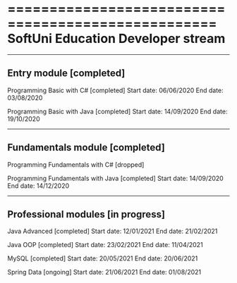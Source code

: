 ===================================================
SoftUni Education		   Developer stream
===================================================

---------------------------------------------------
Entry module				[completed]
---------------------------------------------------
Programming Basic with C#		[completed]
Start date:				 06/06/2020
End date: 				 03/08/2020

Programming Basic with Java		[completed]
Start date:				 14/09/2020
End date: 				 19/10/2020


---------------------------------------------------
Fundamentals module 			[completed]
---------------------------------------------------
Programming Fundamentals with C#          [dropped]

Programming Fundamentals with Java	[completed]
Start date:				 14/09/2020
End date: 				 14/12/2020


---------------------------------------------------
Professional modules 		      [in progress]
---------------------------------------------------
Java Advanced				[completed]
Start date:				 12/01/2021
End date:				 21/02/2021

Java OOP				[completed]
Start date:				 23/02/2021
End date:				 11/04/2021

MySQL					[completed]
Start date:				 20/05/2021
End date:				 20/06/2021

Spring Data				  [ongoing]
Start date:				 21/06/2021
End date:				 01/08/2021